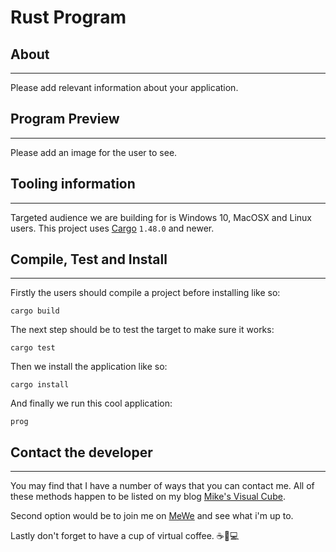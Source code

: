 # Rust Program

## About

* * *

Please add relevant information about your application.

## Program Preview

* * *

Please add an image for the user to see.

## Tooling information

* * *

Targeted audience we are building for is Windows 10, MacOSX and Linux users. This project uses
[Cargo](https://doc.rust-lang.org/stable/cargo/) `1.48.0` and newer.

## Compile, Test and Install

* * *

Firstly the users should compile a project before installing like so:

```console
cargo build
```

The next step should be to test the target to make sure it works:

```console
cargo test
```

Then we install the application like so:

```console
cargo install
```

And finally we run this cool application:

```console
prog
```

## Contact the developer

* * *

You may find that I have a number of ways that you can contact
me. All of these methods happen to be listed on my blog
[Mike's Visual Cube](https://mikebrockus.code.blog/contact-us/).

Second option would be to join me on [MeWe](https://mewe.com/i/michaelbrockus)
and see what i'm up to.

Lastly don't forget to have a cup of virtual coffee. ☕🐇💻
